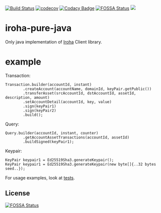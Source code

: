 [![Build Status](https://travis-ci.org/Warchant/iroha-pure-java.svg?branch=master)](https://travis-ci.org/Warchant/iroha-pure-java)
[![codecov](https://codecov.io/gh/Warchant/iroha-pure-java/branch/master/graph/badge.svg)](https://codecov.io/gh/Warchant/iroha-pure-java)
[![Codacy Badge](https://api.codacy.com/project/badge/Grade/2d39dff34bac4bce86c628163415c962)](https://www.codacy.com/app/Warchant/iroha-pure-java?utm_source=github.com&amp;utm_medium=referral&amp;utm_content=Warchant/iroha-pure-java&amp;utm_campaign=Badge_Grade)
[![FOSSA Status](https://app.fossa.io/api/projects/git%2Bgithub.com%2FWarchant%2Firoha-pure-java.svg?type=shield)](https://app.fossa.io/projects/git%2Bgithub.com%2FWarchant%2Firoha-pure-java?ref=badge_shield)
[![](https://jitpack.io/v/warchant/iroha-pure-java.svg)](https://jitpack.io/#warchant/iroha-pure-java)


# iroha-pure-java

Only java implementation of [Iroha](https://github.com/hyperledger/iroha) Client library.

# example

Transaction:

```
Transaction.builder(accountId, instant)
        .createAccount(accountName, domainId, keyPair.getPublic())
        .transferAsset(srcAccountId, dstAccountId, assetId, description, amount)
        .setAccountDetail(accountId, key, value)
        .sign(keyPair1)
        .sign(keyPair2)
        .build();
```

Query:
```
Query.builder(accountId, instant, counter)
        .getAccountAssetTransactions(accountId, assetId)
        .buildSigned(keyPair1);
```

Keypair:
```
KeyPair keypair1 = Ed25519Sha3.generateKeypair();
KeyPair keypair1 = Ed25519Sha3.generateKeypair(new byte[]{..32 bytes seed..});

```

For usage examples, look at [tests](./test/groovy/jp/co/soramitsu/iroha/java/).


## License
[![FOSSA Status](https://app.fossa.io/api/projects/git%2Bgithub.com%2FWarchant%2Firoha-pure-java.svg?type=large)](https://app.fossa.io/projects/git%2Bgithub.com%2FWarchant%2Firoha-pure-java?ref=badge_large)
